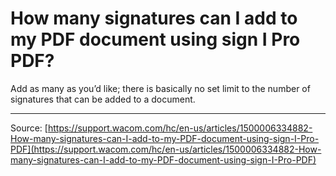 # How many signatures can I add to my PDF document using sign I Pro PDF?

Add as many as you’d like; there is basically no set limit to the number of signatures that can be added to a document.

---
Source: [https://support.wacom.com/hc/en-us/articles/1500006334882-How-many-signatures-can-I-add-to-my-PDF-document-using-sign-I-Pro-PDF](https://support.wacom.com/hc/en-us/articles/1500006334882-How-many-signatures-can-I-add-to-my-PDF-document-using-sign-I-Pro-PDF)
